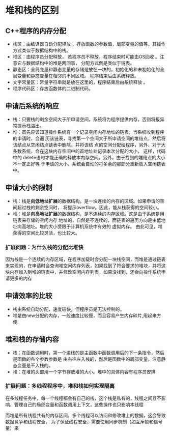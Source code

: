 # 堆和栈的区别

## C++程序的内存分配

+ 栈区：由编译器自动分配释放 ，存放函数的参数值，局部变量的值等。其操作方式类似于数据结构中的栈。
+ 堆区：由程序员分配释放， 若程序员不释放，程序结束时可能由OS回收 。注意它与数据结构中的堆是两回事，
  分配方式倒是类似于链表。
+ 静态区：全局变量和静态变量的存储是放在一块的，初始化的和未初始化的全局变量和静态变量在相邻的不同区域。
  程序结束后由系统释放。
+ 文字常量区：常量字符串就是放在这里的，程序结束后由系统释放 。
+ 程序代码区：存放函数体的二进制代码。

## 申请后系统的响应

+ 栈：只要栈的剩余空间大于所申请空间，系统将为程序提供内存，否则将报异常提示栈溢出。
+ 堆：首先应该知道操作系统有一个记录空闲内存地址的链表，当系统收到程序的申请时，会遍
  历该链表，寻找第一个空间大于所申请空间的堆结点，然后将该结点从空闲结点链表中删除，并将该结
  点的空间分配给程序，另外，对于大多数系统，会在这块内存空间中的首地址处记录本次分配的大小，
  这样，代码中的 delete语句才能正确的释放本内存空间。另外，由于找到的堆结点的大小不一定正好等
  于申请的大小，系统会自动的将多余的那部分重新放入空闲链表中。

## 申请大小的限制

+ 栈：栈是**向低地址扩展**的数据结构，是一块连续的内存的区域。如果申请的空间超过栈的剩余空间时，
  将提示overflow。因此，能从栈获得的空间较小。
+ 堆：堆是**向高地址扩展**的数据结构，是不连续的内存区域。这是由于系统是用链表来存储的空闲内存
  地址的，自然是不连续的，而链表的遍历方向是由低地址向高地址。堆的大小受限于计算机系统中有效的
  虚拟内存。 由此可见，堆获得的空间比较灵活，也比较大。

### 扩展问题：为什么栈的分配比堆快

因为栈是一个连续的内存区域，在程序加载时会分配一块栈空间，而堆是通过链表来实现的，在申请时会查询堆空闲内存列表，如果找到了符合要求的堆块，并将这块内存加入到堆的链表中，并修改空闲内存列表，如果没找到，还会向操作系统申请更多的内存

## 申请效率的比较

+ 栈由系统自动分配，速度较快。但程序员是无法控制的。
+ 堆是由new分配的内存，一般速度比较慢，而且容易产生内存碎片,用起来方便.

## 堆和栈的存储内容

+ 栈：在函数调用时，第一个进栈的是主函数中函数调用后的下一条指令，然后是函数的各个参数参数是
  由右往左入栈的，然后是函数中的局部变量。注意静态变量是不入栈的。
+ 堆：在堆的头部用一个字节存放堆的大小。堆中的具体内容有程序员安排

### 扩展问题：多线程程序中，堆和栈如何实现隔离

在多线程任务中，每一个线程都会有自己的栈，这个栈是私有的，线程之间互不影响，管理自己的局部变量和函数调用上下文，这些操作也只影响本线程

而堆是所有线程共有的内存区间，多个线程可以访问和修改堆上的数据，这会导致数据竞争和线程安全，
为了保证线程安全，需要使用同步机制（如互斥锁和信号量）来
